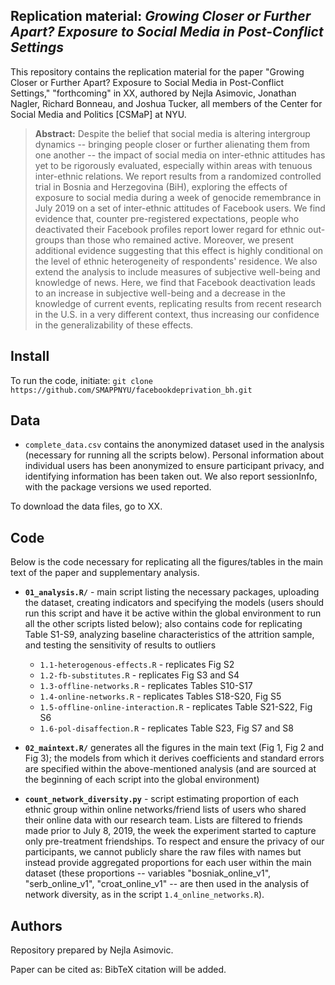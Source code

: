 Replication material: _Growing Closer or Further Apart? Exposure to Social Media in Post-Conflict Settings_
--------------

This repository contains the replication material for the paper "Growing Closer or Further Apart? Exposure to Social Media in Post-Conflict Settings," "forthcoming" in XX, authored by Nejla Asimovic, Jonathan Nagler, Richard Bonneau, and Joshua Tucker, all members of the Center for Social Media and Politics [CSMaP] at NYU.


> __Abstract:__
Despite the belief that social media is altering intergroup dynamics -- bringing people closer or further alienating them from one another -- the impact of social media on inter-ethnic attitudes has yet to be rigorously evaluated, especially within areas with tenuous inter-ethnic relations. We report results from a randomized controlled trial in Bosnia and Herzegovina (BiH), exploring the effects of exposure to social media during a
week of genocide remembrance in July 2019 on a set of inter-ethnic attitudes of Facebook users. We find evidence that, counter pre-registered expectations, people who deactivated their Facebook profiles report lower regard for ethnic out-groups than those who remained active. Moreover, we present additional evidence suggesting that this effect is highly conditional on the level of ethnic heterogeneity of respondents' residence.
We also extend the analysis to include measures of subjective well-being and knowledge of news. Here, we find that Facebook deactivation leads to an increase in subjective well-being and a decrease in the knowledge of current events, replicating results from recent research in the U.S. in a very different context, thus increasing our confidence in the generalizability of these effects. 



## Install

To run the code, initiate: `git clone https://github.com/SMAPPNYU/facebookdeprivation_bh.git`


## Data

- `complete_data.csv` contains the anonymized dataset used in the analysis (necessary for running all the scripts below). Personal information about individual users has been anonymized to ensure participant privacy, and identifying information has been taken out. We also report sessionInfo, with the package versions we used reported.

To download the data files, go to XX.


## Code
Below is the code necessary for replicating all the figures/tables in the main text of the paper and supplementary analysis.

- **`01_analysis.R/`** - main script listing the necessary packages, uploading the dataset, creating indicators and specifying the models (users should run this script and have it be active within the global environment to run all the other scripts listed below); also contains code for replicating Table S1-S9, analyzing baseline characteristics of the attrition sample, and testing the sensitivity of results to outliers
	* `1.1-heterogenous-effects.R` - replicates Fig S2
	* `1.2-fb-substitutes.R` - replicates Fig S3 and S4
	* `1.3-offline-networks.R` - replicates Tables S10-S17
	* `1.4-online-networks.R` - replicates Tables S18-S20, Fig S5
	* `1.5-offline-online-interaction.R` - replicates Table S21-S22, Fig S6
	* `1.6-pol-disaffection.R` - replicates Table S23, Fig S7 and S8
      
- **`02_maintext.R/`** generates all the figures in the main text (Fig 1, Fig 2 and Fig 3); the models from which it derives coefficients and standard errors are specified within the above-mentioned analysis (and are sourced at the beginning of each script into the global environment)
	
	
-  **`count_network_diversity.py`** - script estimating proportion of each ethnic group within online networks/friend lists of users who shared their online data with our research team. Lists are filtered to friends made prior to July 8, 2019, the week the experiment started to capture only pre-treatment friendships. To respect and ensure the privacy of our participants, we cannot publicly share the raw files with names but instead provide aggregated proportions for each user within the main dataset (these proportions -- variables "bosniak_online_v1", "serb_online_v1", "croat_online_v1" -- are then used in the analysis of network diversity, as in the script `1.4_online_networks.R`). 


## Authors

Repository prepared by Nejla Asimovic.

Paper can be cited as: BibTeX citation will be added.









